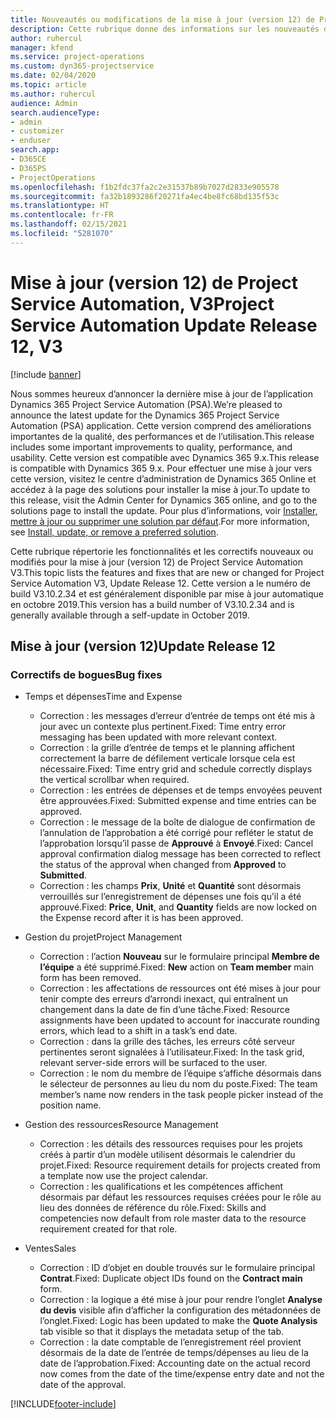 ```yaml
---
title: Nouveautés ou modifications de la mise à jour (version 12) de Project Service Automation (correctif logiciel), V3
description: Cette rubrique donne des informations sur les nouveautés de la mise à jour (version 12) de Project Service Automation, V3.
author: ruhercul
manager: kfend
ms.service: project-operations
ms.custom: dyn365-projectservice
ms.date: 02/04/2020
ms.topic: article
ms.author: ruhercul
audience: Admin
search.audienceType:
- admin
- customizer
- enduser
search.app:
- D365CE
- D365PS
- ProjectOperations
ms.openlocfilehash: f1b2fdc37fa2c2e31537b89b7027d2833e905578
ms.sourcegitcommit: fa32b1893286f20271fa4ec4be8fc68bd135f53c
ms.translationtype: HT
ms.contentlocale: fr-FR
ms.lasthandoff: 02/15/2021
ms.locfileid: "5281070"
---
```

# <a name="project-service-automation-update-release-12-v3"></a><span data-ttu-id="51dc4-103">Mise à jour (version 12) de Project Service Automation, V3</span><span class="sxs-lookup"><span data-stu-id="51dc4-103">Project Service Automation Update Release 12, V3</span></span>

[!include [banner](../includes/psa-now-project-operations.md)]

<span data-ttu-id="51dc4-104">Nous sommes heureux d’annoncer la dernière mise à jour de l’application Dynamics 365 Project Service Automation (PSA).</span><span class="sxs-lookup"><span data-stu-id="51dc4-104">We’re pleased to announce the latest update for the Dynamics 365 Project Service Automation (PSA) application.</span></span> <span data-ttu-id="51dc4-105">Cette version comprend des améliorations importantes de la qualité, des performances et de l’utilisation.</span><span class="sxs-lookup"><span data-stu-id="51dc4-105">This release includes some important improvements to quality, performance, and usability.</span></span> <span data-ttu-id="51dc4-106">Cette version est compatible avec Dynamics 365 9.x.</span><span class="sxs-lookup"><span data-stu-id="51dc4-106">This release is compatible with Dynamics 365 9.x.</span></span> <span data-ttu-id="51dc4-107">Pour effectuer une mise à jour vers cette version, visitez le centre d’administration de Dynamics 365 Online et accédez à la page des solutions pour installer la mise à jour.</span><span class="sxs-lookup"><span data-stu-id="51dc4-107">To update to this release, visit the Admin Center for Dynamics 365 online, and go to the solutions page to install the update.</span></span> <span data-ttu-id="51dc4-108">Pour plus d’informations, voir [Installer, mettre à jour ou supprimer une solution par défaut](https://docs.microsoft.com/power-platform/admin/install-remove-preferred-solution).</span><span class="sxs-lookup"><span data-stu-id="51dc4-108">For more information, see [Install, update, or remove a preferred solution](https://docs.microsoft.com/power-platform/admin/install-remove-preferred-solution).</span></span>

<span data-ttu-id="51dc4-109">Cette rubrique répertorie les fonctionnalités et les correctifs nouveaux ou modifiés pour la mise à jour (version 12) de Project Service Automation V3.</span><span class="sxs-lookup"><span data-stu-id="51dc4-109">This topic lists the features and fixes that are new or changed for Project Service Automation V3, Update Release 12.</span></span> <span data-ttu-id="51dc4-110">Cette version a le numéro de build V3.10.2.34 et est généralement disponible par mise à jour automatique en octobre 2019.</span><span class="sxs-lookup"><span data-stu-id="51dc4-110">This version has a build number of V3.10.2.34 and is generally available through a self-update in October 2019.</span></span>

## <a name="update-release-12"></a><span data-ttu-id="51dc4-111">Mise à jour (version 12)</span><span class="sxs-lookup"><span data-stu-id="51dc4-111">Update Release 12</span></span>

### <a name="bug-fixes"></a><span data-ttu-id="51dc4-112">Correctifs de bogues</span><span class="sxs-lookup"><span data-stu-id="51dc4-112">Bug fixes</span></span>

- <span data-ttu-id="51dc4-113">Temps et dépenses</span><span class="sxs-lookup"><span data-stu-id="51dc4-113">Time and Expense</span></span>

    - <span data-ttu-id="51dc4-114">Correction : les messages d’erreur d’entrée de temps ont été mis à jour avec un contexte plus pertinent.</span><span class="sxs-lookup"><span data-stu-id="51dc4-114">Fixed: Time entry error messaging has been updated with more relevant context.</span></span>
    - <span data-ttu-id="51dc4-115">Correction : la grille d’entrée de temps et le planning affichent correctement la barre de défilement verticale lorsque cela est nécessaire.</span><span class="sxs-lookup"><span data-stu-id="51dc4-115">Fixed: Time entry grid and schedule correctly displays the vertical scrollbar when required.</span></span>
    - <span data-ttu-id="51dc4-116">Correction : les entrées de dépenses et de temps envoyées peuvent être approuvées.</span><span class="sxs-lookup"><span data-stu-id="51dc4-116">Fixed: Submitted expense and time entries can be approved.</span></span>
    - <span data-ttu-id="51dc4-117">Correction : le message de la boîte de dialogue de confirmation de l’annulation de l’approbation a été corrigé pour refléter le statut de l’approbation lorsqu’il passe de **Approuvé** à **Envoyé**.</span><span class="sxs-lookup"><span data-stu-id="51dc4-117">Fixed: Cancel approval confirmation dialog message has been corrected to reflect the status of the approval when changed from **Approved** to **Submitted**.</span></span>
    - <span data-ttu-id="51dc4-118">Correction : les champs **Prix**, **Unité** et **Quantité** sont désormais verrouillés sur l’enregistrement de dépenses une fois qu’il a été approuvé.</span><span class="sxs-lookup"><span data-stu-id="51dc4-118">Fixed: **Price**, **Unit**, and **Quantity** fields are now locked on the Expense record after it is has been approved.</span></span>

- <span data-ttu-id="51dc4-119">Gestion du projet</span><span class="sxs-lookup"><span data-stu-id="51dc4-119">Project Management</span></span>

    - <span data-ttu-id="51dc4-120">Correction : l’action **Nouveau** sur le formulaire principal **Membre de l’équipe** a été supprimé.</span><span class="sxs-lookup"><span data-stu-id="51dc4-120">Fixed: **New** action on **Team member** main form has been removed.</span></span>
    - <span data-ttu-id="51dc4-121">Correction : les affectations de ressources ont été mises à jour pour tenir compte des erreurs d’arrondi inexact, qui entraînent un changement dans la date de fin d’une tâche.</span><span class="sxs-lookup"><span data-stu-id="51dc4-121">Fixed: Resource assignments have been updated to account for inaccurate rounding errors, which lead to a shift in a task’s end date.</span></span>
    - <span data-ttu-id="51dc4-122">Correction : dans la grille des tâches, les erreurs côté serveur pertinentes seront signalées à l’utilisateur.</span><span class="sxs-lookup"><span data-stu-id="51dc4-122">Fixed: In the task grid, relevant server-side errors will be surfaced to the user.</span></span>
    - <span data-ttu-id="51dc4-123">Correction : le nom du membre de l’équipe s’affiche désormais dans le sélecteur de personnes au lieu du nom du poste.</span><span class="sxs-lookup"><span data-stu-id="51dc4-123">Fixed: The team member’s name now renders in the task people picker instead of the position name.</span></span>

- <span data-ttu-id="51dc4-124">Gestion des ressources</span><span class="sxs-lookup"><span data-stu-id="51dc4-124">Resource Management</span></span>

    - <span data-ttu-id="51dc4-125">Correction : les détails des ressources requises pour les projets créés à partir d’un modèle utilisent désormais le calendrier du projet.</span><span class="sxs-lookup"><span data-stu-id="51dc4-125">Fixed: Resource requirement details for projects created from a template now use the project calendar.</span></span>
    - <span data-ttu-id="51dc4-126">Correction : les qualifications et les compétences affichent désormais par défaut les ressources requises créées pour le rôle au lieu des données de référence du rôle.</span><span class="sxs-lookup"><span data-stu-id="51dc4-126">Fixed: Skills and competencies now default from role master data to the resource requirement created for that role.</span></span>

- <span data-ttu-id="51dc4-127">Ventes</span><span class="sxs-lookup"><span data-stu-id="51dc4-127">Sales</span></span>

    - <span data-ttu-id="51dc4-128">Correction : ID d’objet en double trouvés sur le formulaire principal **Contrat**.</span><span class="sxs-lookup"><span data-stu-id="51dc4-128">Fixed: Duplicate object IDs found on the **Contract main** form.</span></span>
    - <span data-ttu-id="51dc4-129">Correction : la logique a été mise à jour pour rendre l’onglet **Analyse du devis** visible afin d’afficher la configuration des métadonnées de l’onglet.</span><span class="sxs-lookup"><span data-stu-id="51dc4-129">Fixed: Logic has been updated to make the **Quote Analysis** tab visible so that it displays the metadata setup of the tab.</span></span>
    - <span data-ttu-id="51dc4-130">Correction : la date comptable de l’enregistrement réel provient désormais de la date de l’entrée de temps/dépenses au lieu de la date de l’approbation.</span><span class="sxs-lookup"><span data-stu-id="51dc4-130">Fixed: Accounting date on the actual record now comes from the date of the time/expense entry date and not the date of the approval.</span></span>


[!INCLUDE[footer-include](../includes/footer-banner.md)]
